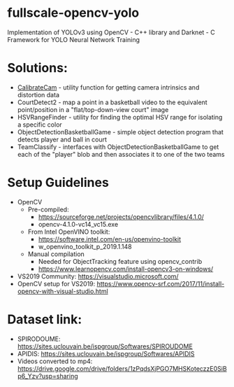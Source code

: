 # fullscale-opencv-yolo
Implementation of YOLOv3 using OpenCV - C++ library and Darknet - C Framework for YOLO Neural Network Training

# Solutions:
- [CalibrateCam](https://github.com/gigabooksite/fullscale-opencv-yolo/wiki/CalibrateCam-How-To) - utility function for getting camera intrinsics and distortion data
- CourtDetect2 - map a point in a basketball video to the equivalent point/position in a "flat/top-down-view court" image
- HSVRangeFinder - utility for finding the optimal HSV range for isolating a specific color
- ObjectDetectionBasketballGame - simple object detection program that detects player and ball in court
- TeamClassify - interfaces with ObjectDetectionBasketballGame to get each of the "player" blob and then associates it to one of the two teams

# Setup Guidelines
- OpenCV
    - Pre-compiled:
        - https://sourceforge.net/projects/opencvlibrary/files/4.1.0/
        - opencv-4.1.0-vc14_vc15.exe
    - From Intel OpenVINO toolkit: 
        - https://software.intel.com/en-us/openvino-toolkit
        - w_openvino_toolkit_p_2019.1.148
    - Manual compilation
        - Needed for ObjectTracking feature using opencv_contrib
        - https://www.learnopencv.com/install-opencv3-on-windows/
- VS2019 Community: https://visualstudio.microsoft.com/
- OpenCV setup for VS2019: https://www.opencv-srf.com/2017/11/install-opencv-with-visual-studio.html

# Dataset link:
- SPIRODOUME: https://sites.uclouvain.be/ispgroup/Softwares/SPIROUDOME
- APIDIS: https://sites.uclouvain.be/ispgroup/Softwares/APIDIS
- Videos converted to mp4: https://drive.google.com/drive/folders/1zPqdsXjPGO7MHSKoteczzE0SiBp6_Yzv?usp=sharing
